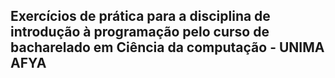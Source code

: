 ## Exercícios de prática para a disciplina de introdução à programação pelo curso de bacharelado em Ciência da computação - UNIMA AFYA
